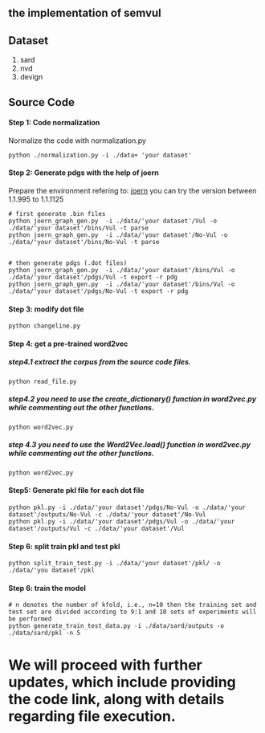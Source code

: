 ## the implementation of semvul



## Dataset
1. sard
2. nvd
3. devign

## Source Code

#### Step 1: Code normalization
Normalize the code with normalization.py 
```
python ./normalization.py -i ./data+ 'your dataset'
```
#### Step 2: Generate pdgs with the help of joern
Prepare the environment refering to: [joern](https://github.com/joernio/joern) you can try the version between 1.1.995 to 1.1.1125
```
# first generate .bin files
python joern_graph_gen.py  -i ./data/'your dataset'/Vul -o ./data/'your dataset'/bins/Vul -t parse
python joern_graph_gen.py  -i ./data/'your dataset'/No-Vul -o ./data/'your dataset'/bins/No-Vul -t parse


# then generate pdgs (.dot files)
python joern_graph_gen.py  -i ./data/'your dataset'/bins/Vul -o ./data/'your dataset'/pdgs/Vul -t export -r pdg
python joern_graph_gen.py  -i ./data/'your dataset'/bins/Vul -o ./data/'your dataset'/pdgs/No-Vul -t export -r pdg
```

#### Step 3: modify dot file
```
python changeline.py 
```

#### Step 4: get a pre-trained word2vec
##### step4.1 extract the corpus from the source code files.
```
python read_file.py
```
##### step4.2 you need to use the create_dictionary() function in word2vec.py while commenting out the other functions.
```
python word2vec.py
```

##### step 4.3 you need to use the  Word2Vec.load() function in word2vec.py while commenting out the other functions.
```
python word2vec.py
```

#### Step5: Generate pkl file for each dot file
```
python pkl.py -i ./data/'your dataset'/pdgs/No-Vul -o ./data/'your dataset'/outputs/No-Vul -c ./data/'your dataset'/No-Vul
python pkl.py -i ./data/'your dataset'/pdgs/Vul -o ./data/'your dataset'/outputs/Vul -c ./data/'your dataset'/Vul
```

#### Step 6: split train pkl and test pkl
```
python split_train_test.py -i ./data/'your dataset'/pkl/ -o ./data/'you dataset'/pkl
```

#### Step 6: train the model
```
# n denotes the number of kfold, i.e., n=10 then the training set and test set are divided according to 9:1 and 10 sets of experiments will be performed
python generate_train_test_data.py -i ./data/sard/outputs -o ./data/sard/pkl -n 5
```

# We will proceed with further updates, which include providing the code link, along with details regarding file execution.
